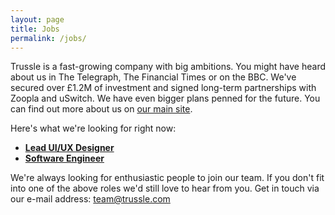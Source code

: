 ```yaml
---
layout: page
title: Jobs
permalink: /jobs/
---
```


Trussle is a fast-growing company with big ambitions. You might have heard about us in The Telegraph, The Financial Times or on the BBC. We've secured over £1.2M of investment and signed long-term partnerships with Zoopla and uSwitch. We have even bigger plans penned for the future. You can find out more about us on [our main site](https://trussle.com).

Here's what we're looking for right now:

- **[Lead UI/UX Designer](/jobs/designer)**
- **[Software Engineer](/jobs/developer)**

We're always looking for enthusiastic people to join our team. If you don't fit into one of the above roles we'd still love to hear from you. Get in touch via our e-mail address: [team@trussle.com](mailto:team@trussle.com)
